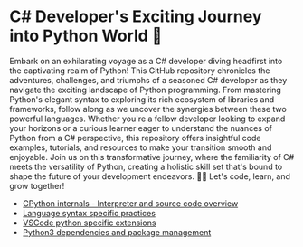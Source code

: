 # C# Developer's Exciting Journey into Python World 🐍

Embark on an exhilarating voyage as a C# developer diving headfirst into the captivating realm of Python! This GitHub repository chronicles the adventures, challenges, and triumphs of a seasoned C# developer as they navigate the exciting landscape of Python programming. From mastering Python's elegant syntax to exploring its rich ecosystem of libraries and frameworks, follow along as we uncover the synergies between these two powerful languages. Whether you're a fellow developer looking to expand your horizons or a curious learner eager to understand the nuances of Python from a C# perspective, this repository offers insightful code examples, tutorials, and resources to make your transition smooth and enjoyable. Join us on this transformative journey, where the familiarity of C# meets the versatility of Python, creating a holistic skill set that's bound to shape the future of your development endeavors. 🚀🐍 Let's code, learn, and grow together!

- [CPython internals - Interpreter and source code overview](https://www.youtube.com/watch?v=LhadeL7_EIU&list=PLzV58Zm8FuBL6OAv1Yu6AwXZrnsFbbR0S)
- [Language syntax specific practices](./practices)
- [VSCode python specific extensions](vscode-python-extensions.md)
- [Python3 dependencies and package management](./deps-management)